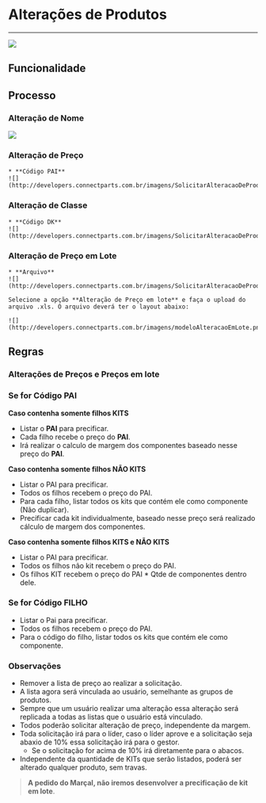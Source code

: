 # Alterações de Produtos

---

![](http://developers.connectparts.com.br/imagens/SolicitarAlteracaoDeProduto01.png)

## Funcionalidade

## Processo

### Alteração de Nome

![](http://developers.connectparts.com.br/imagens/alteracoesProdutoAlteracaoNome.png)


### Alteração de Preço

    * **Código PAI**
    ![](http://developers.connectparts.com.br/imagens/SolicitarAlteracaoDeProduto02.png)
    
### Alteração de Classe
    * **Código DK**
    ![](http://developers.connectparts.com.br/imagens/SolicitarAlteracaoDeProduto03.png)
    
### Alteração de Preço em Lote
    * **Arquivo**
    ![](http://developers.connectparts.com.br/imagens/SolicitarAlteracaoDeProduto04.png)

    Selecione a opção **Alteração de Preço em lote** e faça o upload do arquivo .xls. O arquivo deverá ter o layout abaixo:
    
    ![](http://developers.connectparts.com.br/imagens/modeloAlteracaoEmLote.png)
    

## Regras

### Alterações de Preços e Preços em lote 

### Se for Código PAI

**Caso contenha somente filhos KITS**

- Listar o **PAI** para precificar.
- Cada filho recebe o preço do **PAI**.
- Irá realizar o calculo de margem dos componentes baseado nesse preço do **PAI**.

**Caso contenha somente filhos NÃO KITS**

- Listar o PAI para precificar.
- Todos os filhos recebem o preço do PAI.
- Para cada filho, listar todos os kits que contém ele como componente (Não duplicar).
- Precificar cada kit individualmente, baseado nesse preço será realizado cálculo de margem dos componentes.

**Caso contenha somente filhos KITS e NÃO KITS**

- Listar o PAI para precificar.
- Todos os filhos não kit recebem o preço do PAI.
- Os filhos KIT recebem o preço do PAI * Qtde de componentes dentro dele.

### Se for Código FILHO

- Listar o Pai para precificar.
- Todos os filhos recebem o preço do PAI.
- Para o código do filho, listar todos os kits que contém ele como componente.

### Observações

- Remover a lista de preço ao realizar a solicitação.
- A lista agora será vinculada ao usuário, semelhante as grupos de produtos.
- Sempre que um usuário realizar uma alteração essa alteração será replicada a todas as listas que o usuário está vinculado.
- Todos poderão solicitar alteração de preço, independente da margem.
- Toda solicitação irá para o líder, caso o líder aprove e a solicitação seja abaxio de 10% essa solicitação irá para o gestor.
	- Se o solicitação for acima de 10% irá diretamente para o abacos.
- Independente da quantidade de KITs que serão listados, poderá ser alterado qualquer produto, sem travas.

> **A pedido do Marçal, não iremos desenvolver a precificação de kit em lote**.

